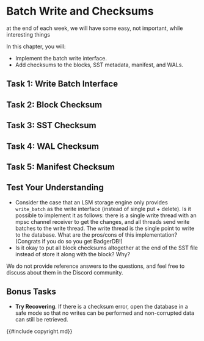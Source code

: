 # Batch Write and Checksums

<!-- ![Chapter Overview](./lsm-tutorial/week2-07-overview.svg) -->

at the end of each week, we will have some easy, not important, while interesting things

In this chapter, you will:

* Implement the batch write interface.
* Add checksums to the blocks, SST metadata, manifest, and WALs.

## Task 1: Write Batch Interface

## Task 2: Block Checksum

## Task 3: SST Checksum

## Task 4: WAL Checksum

## Task 5: Manifest Checksum

## Test Your Understanding

* Consider the case that an LSM storage engine only provides `write_batch` as the write interface (instead of single put + delete). Is it possible to implement it as follows: there is a single write thread with an mpsc channel receiver to get the changes, and all threads send write batches to the write thread. The write thread is the single point to write to the database. What are the pros/cons of this implementation? (Congrats if you do so you get BadgerDB!)
* Is it okay to put all block checksums altogether at the end of the SST file instead of store it along with the block? Why?

We do not provide reference answers to the questions, and feel free to discuss about them in the Discord community.

## Bonus Tasks

* **Try Recovering**. If there is a checksum error, open the database in a safe mode so that no writes can be performed and non-corrupted data can still be retrieved.

{{#include copyright.md}}
